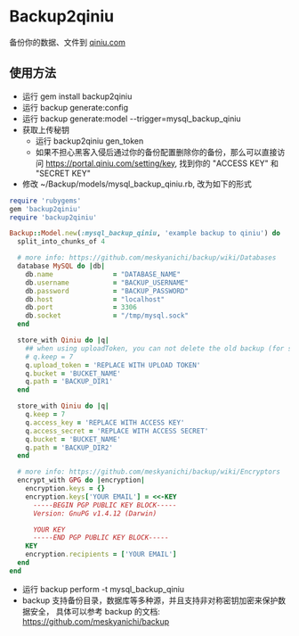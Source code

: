# Backup2qiniu

备份你的数据、文件到 [qiniu.com](http://www.qiniu.com/)

## 使用方法

* 运行 gem install backup2qiniu
* 运行 backup generate:config
* 运行 backup generate:model --trigger=mysql_backup_qiniu
* 获取上传秘钥
  * 运行 backup2qiniu gen_token
  * 如果不担心黑客入侵后通过你的备份配置删除你的备份，那么可以直接访问 https://portal.qiniu.com/setting/key, 找到你的 "ACCESS KEY" 和 "SECRET KEY"
* 修改 ~/Backup/models/mysql_backup_qiniu.rb, 改为如下的形式

```ruby
require 'rubygems'
gem 'backup2qiniu'
require 'backup2qiniu'

Backup::Model.new(:mysql_backup_qiniu, 'example backup to qiniu') do
  split_into_chunks_of 4

  # more info: https://github.com/meskyanichi/backup/wiki/Databases
  database MySQL do |db|
    db.name               = "DATABASE_NAME"
    db.username           = "BACKUP_USERNAME"
    db.password           = "BACKUP_PASSWORD"
    db.host               = "localhost"
    db.port               = 3306
    db.socket             = "/tmp/mysql.sock"
  end

  store_with Qiniu do |q|
    ## when using uploadToken, you can not delete the old backup (for security concern)
    # q.keep = 7
    q.upload_token = 'REPLACE WITH UPLOAD TOKEN'
    q.bucket = 'BUCKET_NAME'
    q.path = 'BACKUP_DIR1'
  end

  store_with Qiniu do |q|
    q.keep = 7
    q.access_key = 'REPLACE WITH ACCESS KEY'
    q.access_secret = 'REPLACE WITH ACCESS SECRET'
    q.bucket = 'BUCKET_NAME'
    q.path = 'BACKUP_DIR2'
  end

  # more info: https://github.com/meskyanichi/backup/wiki/Encryptors
  encrypt_with GPG do |encryption|
    encryption.keys = {}
    encryption.keys['YOUR EMAIL'] = <<-KEY
      -----BEGIN PGP PUBLIC KEY BLOCK-----
      Version: GnuPG v1.4.12 (Darwin)

      YOUR KEY
      -----END PGP PUBLIC KEY BLOCK-----
    KEY
    encryption.recipients = ['YOUR EMAIL']
  end
end
```

* 运行 backup perform -t mysql_backup_qiniu
* backup 支持备份目录，数据库等多种源，并且支持非对称密钥加密来保护数据安全，
   具体可以参考 backup 的文档: https://github.com/meskyanichi/backup
